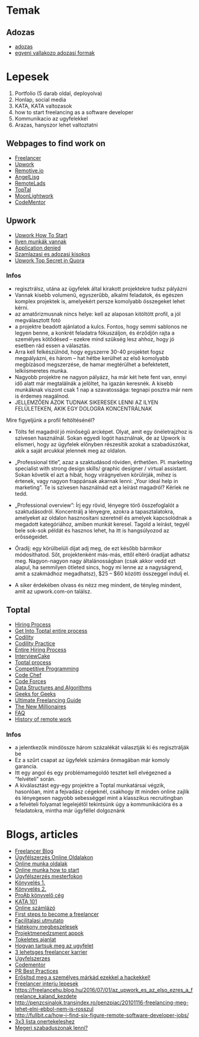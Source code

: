# Temak

## Adozas
- [adozas](https://www.jogiforum.hu/forum/23/43440)
- [egyeni vallakozo adozasi formak](https://www.mozaikkonyvelo.hu/l/adozasi-formak-egyeni-vallalkozo/)

# Lepesek

1. Portfolio (5 darab oldal, deployolva)
2. Honlap, social media
3. KATA, KATA valtozasok
4. how to start freelancing as a software developer
5. Kommunikacio az ugyfelekkel
6. Arazas, hanyszor lehet valtoztatni

## Webpages to find work on

- [Freelancer](https://www.freelancer.com/work/projects/?funnel=true#)
- [Upwork](https://www.upwork.com/)
- [Remotive.io](https://remotive.io/)
- [AngelLisg](https://angel.co/)
- [RemoteLads](https://remoteleads.io/)
- [TopTal](https://www.toptal.com/)
- [MoonLightwork](https://www.moonlightwork.com/)
- [CodeMentor](https://www.codementor.io/mentor/apply)

## Upwork

- [Upwork How To Start](https://freelancerblog.hu/az-upwork-es-meses-sikerek-igaz-tortenete/)
- [Ilyen munkák vannak](https://freelancerblog.hu/upwork-ilyen-munkakat-talalhatsz-legnagyobb-online-munka-oldalon/)
- [Application denied](https://support.upwork.com/hc/en-us/articles/214180797-Why-was-my-application-to-join-Upwork-not-accepted-)
- [Szamlazasi es adozasi kisokos](https://freelancerblog.hu/upwork-szamlazasi-es-adozasi-kisokos/)
- [Upwork Top Secret in Quora](https://www.quora.com/q/upworktopsecret?q=upwork)

### Infos
- regisztrálsz, utána az ügyfelek által kirakott projektekre tudsz pályázni
- Vannak kisebb volumenű, egyszerűbb, alkalmi feladatok, és egészen komplex projektek is, amelyekért persze komolyabb összegeket lehet kérni.
- az amatőrizmusnak nincs helye: kell az alaposan kitöltött profil, a jól megválasztott fotó
- a projektre beadott ajánlatod a kulcs. Fontos, hogy semmi sablonos ne legyen benne, a konkrét feladatra fókuszáljon, és érződjön rajta a személyes kötődésed – ezekre mind szükség lesz ahhoz, hogy jó esetben rád essen a választás.
- Arra kell felkészülnöd, hogy egyszerre 30-40 projektet fogsz megpályázni, és három – hat hétbe kerülhet az első komolyabb megbízásod megszerzése, de hamar megtérülhet a befektetett, lelkiismeretes munka.
- Nagyobb projektre ne nagyon pályázz, ha már két hete fent van, ennyi idő alatt már megtalálnák a jelöltet, ha igazán keresnék. A kisebb munkáknak viszont csak 1 nap a szavatossága: tegnapi posztra már nem is érdemes reagálnod.
- JELLEMZŐEN AZOK TUDNAK SIKERESEK LENNI AZ ILYEN FELÜLETEKEN, AKIK EGY DOLOGRA KONCENTRÁLNAK

Mire figyeljünk a profil feltöltésénél?

- Tölts fel magadról jó minőségű arcképet. Olyat, amit egy önéletrajzhoz is szívesen használnál. Sokan egyedi logót használnak, de az Upwork is elismeri, hogy az ügyfelek előnyben részesítik azokat a szabadúszókat, akik a saját arcukkal jelennek meg az oldalon.
- „Professional title”, azaz a szaktudásod röviden, érthetően. Pl. marketing specialist with strong design skills/ graphic designer / virtual assistant. Sokan követik el azt a hibát, hogy virágnyelven körülírják, mihez is értenek, vagy nagyon frappánsak akarnak lenni: „Your ideal help in marketing”. Te is szívesen használnád ezt a leírást magadról? Kérlek ne tedd.
- „Professional overview”: Írj egy rövid, lényegre törő összefoglalót a szaktudásodról. Koncentrálj a lényegre, azokra a tapasztalatokra, amelyeket az oldalon hasznosítani szeretnél és amelyek kapcsolódnak a megadott kategóriához, amiben munkát keresel. Tagold a leírást, tegyél bele sok-sok példát és hasznos lehet, ha itt is hangsúlyozod az erősségeidet.
- Óradíj: egy körülbelüli díjat adj meg, de ezt később bármikor módosíthatod. Sőt, projektenként más-más, ettől eltérő óradíjat adhatsz meg. Nagyon-nagyon nagy általánosságban (csak akkor vedd ezt alapul, ha semmilyen ötleted sincs, hogy mi lenne az a nagyságrend, amit a szakmádhoz megadhatsz), $25 – $60 közötti összeggel indulj el.

- A siker érdekében olvass és nézz meg mindent, de tényleg mindent, amit az upwork.com-on találsz.


## Toptal

- [Hiring Process](https://dev.to/aviaryan/the-toptal-hiring-process-for-freelancers-27jp)
- [Get Into Toptal entire process](https://medium.com/@karolisram/getting-into-toptal-the-entire-process-f3ee4f931949)
- [Codility](https://www.codility.com/)
- [Codility Practice](https://app.codility.com/programmers/lessons/1-iterations/)
- [Entire Hiring Process](https://medium.com/@karolisram/getting-into-toptal-the-entire-process-f3ee4f931949)
- [InterviewCake](https://www.interviewcake.com/)
- [Toptal process](https://carlosroso.com/how-i-got-into-the-most-exclusive-remote-working-platforms/)
- [Competitive Programming](https://aviaryan.com/letters/getting-started-with-cp)
- [Code Chef](https://www.codechef.com/)
- [Code Forces](https://codeforces.com/)
- [Data Structures and Algorithms](https://discuss.codechef.com/t/data-structures-and-algorithms/6599)
- [Geeks for Geeks](https://www.geeksforgeeks.org/fundamentals-of-algorithms/)
- [Ultimate Freelancing Guide](https://www.toptal.com/ultimate-freelancing-guide)
- [The New Millionaires](https://www.toptal.com/insights/future-of-work/millionaire-freelancing-career)
- [FAQ](https://www.toptal.com/faq)
- [History of remote work](https://www.toptal.com/insights/future-of-work/history-of-remote-work)

### Infos

- a jelentkezők mindössze három százalékát választják ki és regisztrálják be
- Ez a szűrt csapat az ügyfelek számára önmagában már komoly garancia.
- Itt egy angol és egy problémamegoldó tesztet kell elvégezned a “felvételi” során.
- A kiválasztást egy-egy projektre a Toptal munkatársai végzik, hasonlóan, mint a fejvadász cégeknél, csakhogy itt minden online zajlik és lényegesen nagyobb sebességgel mint a klasszikus recruitingban
- a felvételi folyamat legelejétől tekintsünk úgy a kommunikációra és a feladatokra, mintha már ügyféllel dolgoznánk


# Blogs, articles

- [Freelancer Blog](https://freelancerblog.hu/)
- [Ügyfélszerzés Online Oldalakon](https://freelancerblog.hu/ugyfelszerzes-online-munka-oldalakon/)
- [Online munka oldalak](https://freelancerblog.hu/301-online-munka-oldal/)
- [Online munka how to start](https://freelancerblog.hu/online-munka-oldalak-upwork-freelancer-toptal-es-tarsaik/)
- [Ügyfélszerzés mesterfokon](https://freelancerblog.hu/ugyfelszerzes-mesterfokon-meetup-beszamolo/)
- [Könyvelés 1.](https://freelancerblog.hu/konyvelovaltas-reality-01-az-elso-talalkozo/)
- [Könyvelés 2.](https://freelancerblog.hu/a-negyzethalos-multbol-a-digitalis-utopiaba/)
- [ProAb könyvelő cég](https://proab.hu/)
- [KATA 101](https://prezi.com/view/eFHMDilnRhJ9c57LYlFi/)
- [Online számlázó](https://www.szamlazz.hu/szamla/main)
- [First steps to become a freelancer](https://freelancerblog.hu/elso-lepesek-a-szabaduszas-es-ugyfelszerzes-fele/)
- [Facilitalasi utmutato](https://freelancerblog.hu/facilitalasi-utmutato-megbeszelesek-szuperhoseinek/)
- [Hatekony megbeszelesek](https://freelancerblog.hu/hatekony-megbeszelesek-6-aranyszabalya/)
- [Projektmenedzsment appok](https://freelancerblog.hu/51-kihagyhatatlan-projektmenedzsment-app/)
- [Tokeletes ajanlat](https://freelancerblog.hu/tokeletes-arajanlat/)
- [Hogyan tartsuk meg az ugyfelet](https://freelancerblog.hu/hogyan-tartsuk-meg-az-ugyfeleinket/)
- [3 lehetsges freelancer karrier](https://freelancerblog.hu/a-freelancer-karrier-3-lehetseges-utvonala/)
- [Ugyfelszerzes](https://freelancerblog.hu/ugyfelszerzes-karantenon-innen-es-tul/?fbclid=IwAR3zGW7lEgXvY5TFFJrC-ratxhDjeHyPaSsctCnXiCXtQs9o0uKFrRLixW4)
- [Codementor](https://www.codementor.io/mentor/apply)
- [PR Best Practices](https://hackernoon.com/this-is-what-i-learnt-after-making-over-1000-code-reviews-ad4r3ujy?source=rss)
- [Erősítsd meg a személyes márkád ezekkel a hackekkel!](https://freelancerblog.hu/erositsd-meg-a-szemelyes-markad-ezekkel-a-hackekkel/)
- [Freelancer interju lepesek](https://freelancerblog.hu/magyar-freelancer-reality-interju-gabnay-mateval/?mc_cid=bb7e8d3a17&mc_eid=bfd58002af)
- https://freelancehu.blog.hu/2016/07/01/az_upwork_es_az_elso_ezres_a_freelance_kaland_kezdete
- http://penzcsinalok.transindex.ro/penzpiac/20101116-freelancing-meg-lehet-elni-ebbol-nem-is-rosszul
- http://fullbit.ca/how-i-find-six-figure-remote-software-developer-jobs/
- [3x3 lista onertekeleshez](https://freelancerblog.hu/a-3x3-as-lista-ami-alapjan-ertekeld-magad-kulonosen-nehez-helyzetekben/?mc_cid=bb7e8d3a17&mc_eid=bfd58002af)
- [Megeri szabaduszonak lenni?](https://www.pixeldesigns.hu/megeri-szabaduszonak-lenni)
